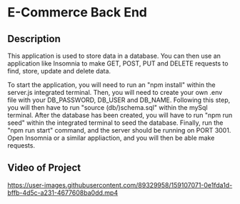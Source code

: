 # E-Commerce Back End

## Description
This application is used to store data in a database. You can then use an application like Insomnia to make GET, POST, PUT and DELETE requests to find, store, update and delete data.

To start the application, you will need to run an "npm install" within the server.js integrated terminal. Then, you will need to create your own .env file with your DB_PASSWORD, DB_USER and DB_NAME. Following this step, you will then have to run "source (db/)schema.sql" within the mySql terminal. After the database has been created, you will have to run "npm run seed" within the integrated terminal to seed the database. Finally, run the "npm run start" command, and the server should be running on PORT 3001. Open Insomnia or a similar appliaction, and you will then be able make requests.

## Video of Project
https://user-images.githubusercontent.com/89329958/159107071-0e1fda1d-bffb-4d5c-a231-4677608ba0dd.mp4

